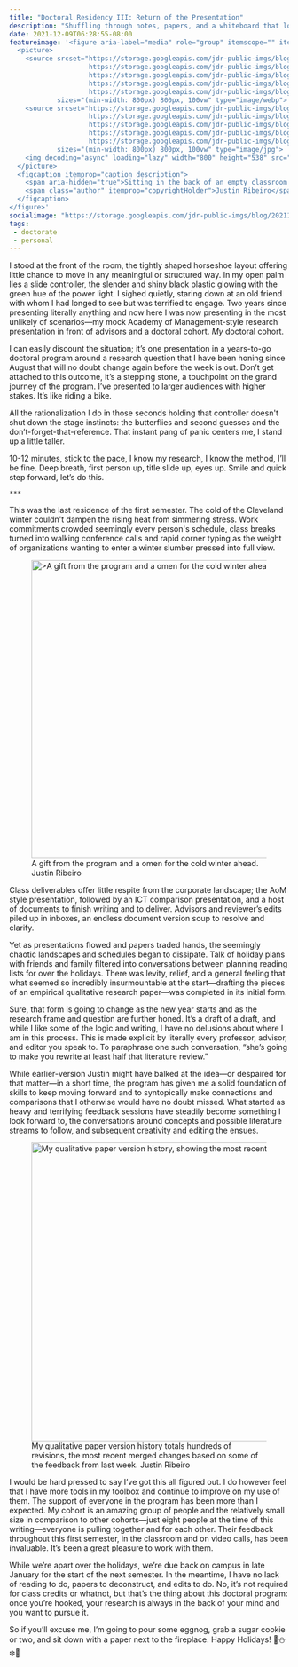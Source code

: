 ```yaml
---
title: "Doctoral Residency III: Return of the Presentation"
description: "Shuffling through notes, papers, and a whiteboard that looks like a conspiracy vision board, I stride to the finish of the final in-person doctoral residency of the year, complete with my old friend, the presentation."
date: 2021-12-09T06:28:55-08:00
featureimage: '<figure aria-label="media" role="group" itemscope="" itemprop="associatedMedia" itemtype="http://schema.org/ImageObject">
  <picture>
    <source srcset="https://storage.googleapis.com/jdr-public-imgs/blog/20211209-empty-classroom-640.webp 640w,
                    https://storage.googleapis.com/jdr-public-imgs/blog/20211209-empty-classroom-800.webp 800w,
                    https://storage.googleapis.com/jdr-public-imgs/blog/20211209-empty-classroom-1024.webp 1024w,
                    https://storage.googleapis.com/jdr-public-imgs/blog/20211209-empty-classroom-1280.webp 1280w,
                    https://storage.googleapis.com/jdr-public-imgs/blog/20211209-empty-classroom-1600.webp 1600w"
            sizes="(min-width: 800px) 800px, 100vw" type="image/webp">
    <source srcset="https://storage.googleapis.com/jdr-public-imgs/blog/20211209-empty-classroom-640.jpg 640w,
                    https://storage.googleapis.com/jdr-public-imgs/blog/20211209-empty-classroom-800.jpg 800w,
                    https://storage.googleapis.com/jdr-public-imgs/blog/20211209-empty-classroom-1024.jpg 1024w,
                    https://storage.googleapis.com/jdr-public-imgs/blog/20211209-empty-classroom-1280.jpg 1280w,
                    https://storage.googleapis.com/jdr-public-imgs/blog/20211209-empty-classroom-1600.jpg 1600w"
            sizes="(min-width: 800px) 800px, 100vw" type="image/jpg">
    <img decoding="async" loading="lazy" width="800" height="538" src="https://storage.googleapis.com/jdr-public-imgs/blog/20211209-empty-classroom-800.jpg" alt="Sitting in the back of an empty classroom in Dively Building working on a paper revision while second year doctoral students present across the hall.">
  </picture>
  <figcaption itemprop="caption description">
    <span aria-hidden="true">Sitting in the back of an empty classroom in Dively Building working on a paper revision while second year doctoral students present across the hall.</span>
    <span class="author" itemprop="copyrightHolder">Justin Ribeiro</span>
  </figcaption>
</figure>'
socialimage: "https://storage.googleapis.com/jdr-public-imgs/blog/20211209-empty-classroom-800.jpg"
tags:
 - doctorate
 - personal
---
```


I stood at the front of the room, the tightly shaped horseshoe layout offering little chance to move in any meaningful or structured way. In my open palm lies a slide controller, the slender and shiny black plastic glowing with the green hue of the power light. I sighed quietly, staring down at an old friend with whom I had longed to see but was terrified to engage. Two years since presenting literally anything and now here I was now presenting in the most unlikely of scenarios—my mock Academy of Management-style research presentation in front of advisors and a doctoral cohort. _My_ doctoral cohort.

I can easily discount the situation; it’s one presentation in a years-to-go doctoral program around a research question that I have been honing since August that will no doubt change again before the week is out. Don’t get attached to this outcome, it’s a stepping stone, a touchpoint on the grand journey of the program. I’ve presented to larger audiences with higher stakes. It’s like riding a bike.

All the rationalization I do in those seconds holding that controller doesn't shut down the stage instincts: the butterflies and second guesses and the don’t-forget-that-reference. That instant pang of panic centers me, I stand up a little taller.

10-12 minutes, stick to the pace, I know my research, I know the method, I’ll be fine. Deep breath, first person up, title slide up, eyes up. Smile and quick step forward, let’s do this.

`***`

This was the last residence of the first semester. The cold of the Cleveland winter couldn't dampen the rising heat from simmering stress. Work commitments crowded seemingly every person's schedule, class breaks turned into walking conference calls and rapid corner typing as the weight of organizations wanting to enter a winter slumber pressed into full view.

<figure aria-label="media" role="group" itemscope="" itemprop="associatedMedia" itemtype="http://schema.org/ImageObject">
  <picture>
    <source srcset="https://storage.googleapis.com/jdr-public-imgs/blog/20211209-a-warning-gift-640.webp 640w,
                    https://storage.googleapis.com/jdr-public-imgs/blog/20211209-a-warning-gift-800.webp 800w,
                    https://storage.googleapis.com/jdr-public-imgs/blog/20211209-a-warning-gift-1024.webp 1024w,
                    https://storage.googleapis.com/jdr-public-imgs/blog/20211209-a-warning-gift-1280.webp 1280w,
                    https://storage.googleapis.com/jdr-public-imgs/blog/20211209-a-warning-gift-1600.webp 1600w"
            sizes="(min-width: 800px) 800px, 100vw" type="image/webp">
    <source srcset="https://storage.googleapis.com/jdr-public-imgs/blog/20211209-a-warning-gift-640.jpg 640w,
                    https://storage.googleapis.com/jdr-public-imgs/blog/20211209-a-warning-gift-800.jpg 800w,
                    https://storage.googleapis.com/jdr-public-imgs/blog/20211209-a-warning-gift-1024.jpg 1024w,
                    https://storage.googleapis.com/jdr-public-imgs/blog/20211209-a-warning-gift-1280.jpg 1280w,
                    https://storage.googleapis.com/jdr-public-imgs/blog/20211209-a-warning-gift-1600.jpg 1600w"
            sizes="(min-width: 800px) 800px, 100vw" type="image/jpg">
    <img decoding="async" loading="lazy" width="800" height="538" src="https://storage.googleapis.com/jdr-public-imgs/blog/20211209-a-warning-gift-800.jpg" alt=">A gift from the program and a omen for the cold winter ahead.">
  </picture>
  <figcaption itemprop="caption description">
    <span aria-hidden="true">A gift from the program and a omen for the cold winter ahead.</span>
    <span class="author" itemprop="copyrightHolder">Justin Ribeiro</span>
  </figcaption>
</figure>

Class deliverables offer little respite from the corporate landscape; the AoM style presentation, followed by an ICT comparison presentation, and a host of documents to finish writing and to deliver. Advisors and reviewer’s edits piled up in inboxes, an endless document version soup to resolve and clarify.

Yet as presentations flowed and papers traded hands, the seemingly chaotic landscapes and schedules began to dissipate. Talk of holiday plans with friends and family filtered into conversations between planning reading lists for over the holidays. There was levity, relief, and a general feeling that what seemed so incredibly insurmountable at the start—drafting the pieces of an empirical qualitative research paper—was completed in its initial form.

Sure, that form is going to change as the new year starts and as the research frame and question are further honed. It’s a draft of a draft, and while I like some of the logic and writing, I have no delusions about where I am in this process. This is made explicit by literally every professor, advisor, and editor you speak to. To paraphrase one such conversation, “she’s going to make you rewrite at least half that literature review.”

While earlier-version Justin might have balked at the idea—or despaired for that matter—in a short time, the program has given me a solid foundation of skills to keep moving forward and to syntopically make connections and comparisons that I otherwise would have no doubt missed. What started as heavy and terrifying feedback sessions have steadily become something I look forward to, the conversations around concepts and possible literature streams to follow, and subsequent creativity and editing the ensues.

<figure aria-label="media" role="group" itemscope="" itemprop="associatedMedia" itemtype="http://schema.org/ImageObject">
  <picture>
    <source srcset="https://storage.googleapis.com/jdr-public-imgs/blog/20211209-edits-and-more-edits-640.webp 640w,
                    https://storage.googleapis.com/jdr-public-imgs/blog/20211209-edits-and-more-edits-800.webp 800w,
                    https://storage.googleapis.com/jdr-public-imgs/blog/20211209-edits-and-more-edits-1024.webp 1024w,
                    https://storage.googleapis.com/jdr-public-imgs/blog/20211209-edits-and-more-edits-1280.webp 1280w,
                    https://storage.googleapis.com/jdr-public-imgs/blog/20211209-edits-and-more-edits-1600.webp 1600w"
            sizes="(min-width: 800px) 800px, 100vw" type="image/webp">
    <source srcset="https://storage.googleapis.com/jdr-public-imgs/blog/20211209-edits-and-more-edits-640.png 640w,
                    https://storage.googleapis.com/jdr-public-imgs/blog/20211209-edits-and-more-edits-800.png 800w,
                    https://storage.googleapis.com/jdr-public-imgs/blog/20211209-edits-and-more-edits-1024.png 1024w,
                    https://storage.googleapis.com/jdr-public-imgs/blog/20211209-edits-and-more-edits-1280.png 1280w,
                    https://storage.googleapis.com/jdr-public-imgs/blog/20211209-edits-and-more-edits-1600.png 1600w"
            sizes="(min-width: 800px) 800px, 100vw" type="image/png">
    <img decoding="async" loading="lazy" width="800" height="538" src="https://storage.googleapis.com/jdr-public-imgs/blog/20211209-edits-and-more-edits-800.png" alt="My qualitative paper version history, showing the most recent changes from the previous day based on feedback.">
  </picture>
  <figcaption itemprop="caption description">
    <span aria-hidden="true">My qualitative paper version history totals hundreds of revisions, the most recent merged changes based on some of the feedback from last week.</span>
    <span class="author" itemprop="copyrightHolder">Justin Ribeiro</span>
  </figcaption>
</figure>

I would be hard pressed to say I’ve got this all figured out. I do however feel that I have more tools in my toolbox and continue to improve on my use of them. The support of everyone in the program has been more than I expected. My cohort is an amazing group of people and the relatively small size in comparison to other cohorts—just eight people at the time of this writing—everyone is pulling together and for each other. Their feedback throughout this first semester, in the classroom and on video calls, has been invaluable. It’s been a great pleasure to work with them.

While we’re apart over the holidays, we’re due back on campus in late January for the start of the next semester. In the meantime, I have no lack of reading to do, papers to deconstruct, and edits to do. No, it’s not required for class credits or whatnot, but that’s the thing about this doctoral program: once you’re hooked, your research is always in the back of your mind and you want to pursue it.

So if you’ll excuse me, I’m going to pour some eggnog, grab a sugar cookie or two, and sit down with a paper next to the fireplace. Happy Holidays! 🎄⛄❄️🕎

